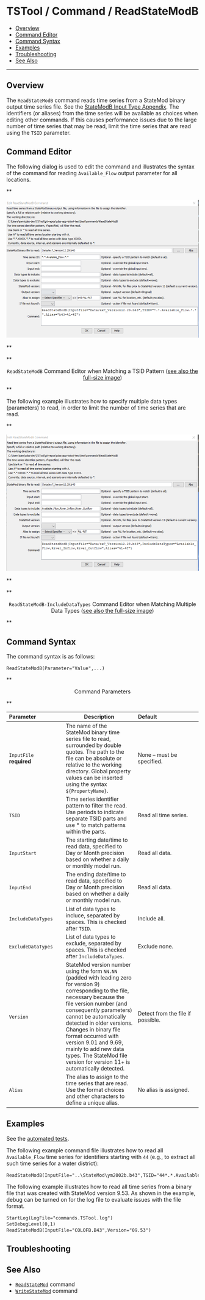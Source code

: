 # TSTool / Command / ReadStateModB #

* [Overview](#overview)
* [Command Editor](#command-editor)
* [Command Syntax](#command-syntax)
* [Examples](#examples)
* [Troubleshooting](#troubleshooting)
* [See Also](#see-also)

-------------------------

## Overview ##

The `ReadStateModB` command reads time series from a StateMod binary output time series file.
See the [StateModB Input Type Appendix](../../datastore-ref/StateModB/StateModB.md).
The identifiers (or aliases) from the time series will be available as choices when editing other commands.
If this causes performance issues due to the large number of time series that may be read,
limit the time series that are read using the `TSID` parameter.

## Command Editor ##

The following dialog is used to edit the command and illustrates the syntax of the command for
reading `Available_Flow` output parameter for all locations.

**<p style="text-align: center;">
![ReadStateModB](ReadStateModB.png)
</p>**

**<p style="text-align: center;">
`ReadStateModB` Command Editor when Matching a TSID Pattern (<a href="../ReadStateModB.png">see also the full-size image</a>)
</p>**

The following example illustrates how to specify multiple data types (parameters) to read,
in order to limit the number of time series that are read.

**<p style="text-align: center;">
![ReadStateModB-IncludeDataTypes](ReadStateModB-IncludeDataTypes.png)
</p>**

**<p style="text-align: center;">
`ReadStateModB-IncludeDataTypes` Command Editor when Matching Multiple Data Types (<a href="../ReadStateModB-IncludeDataTypes.png">see also the full-size image</a>)
</p>**

## Command Syntax ##

The command syntax is as follows:

```text
ReadStateModB(Parameter="Value",...)
```
**<p style="text-align: center;">
Command Parameters
</p>**

|**Parameter**&nbsp;&nbsp;&nbsp;&nbsp;&nbsp;&nbsp;&nbsp;&nbsp;&nbsp;&nbsp;&nbsp;&nbsp;&nbsp;&nbsp;&nbsp;&nbsp;&nbsp;|**Description**|**Default**&nbsp;&nbsp;&nbsp;&nbsp;&nbsp;&nbsp;&nbsp;&nbsp;&nbsp;&nbsp;&nbsp;&nbsp;&nbsp;&nbsp;&nbsp;&nbsp;&nbsp;&nbsp;&nbsp;&nbsp;&nbsp;&nbsp;&nbsp;&nbsp;&nbsp;&nbsp;&nbsp;|
|--------------|-----------------|-----------------|
|`InputFile`<br>**required**|The name of the StateMod binary time series file to read, surrounded by double quotes.  The path to the file can be absolute or relative to the working directory.  Global property values can be inserted using the syntax `${PropertyName}`.|None – must be specified.|
|`TSID`|Time series identifier pattern to filter the read.  Use periods to indicate separate TSID parts and use * to match patterns within the parts.|Read all time series.|
|`InputStart`|The starting date/time to read data, specified to Day or Month precision based on whether a daily or monthly model run.|Read all data.|
|`InputEnd`|The ending date/time to read data, specified to Day or Month precision based on whether a daily or monthly model run.|Read all data.|
|`IncludeDataTypes`| List of data types to incluce, separated by spaces.  This is checked after `TSID`. | Include all.|
|`ExcludeDataTypes`| List of data types to exclude, separated by spaces.  This is checked after `IncludeDataTypes`. | Exclude none. |
|`Version`|StateMod version number using the form `NN.NN` (padded with leading zero for version 9) corresponding to the file, necessary because the file version number (and consequently parameters) cannot be automatically detected in older versions.  Changes in binary file format occurred with version 9.01 and 9.69, mainly to add new data types.  The StateMod file version for version 11+ is automatically detected.|Detect from the file if possible.|
|`Alias`|The alias to assign to the time series that are read.  Use the format choices and other characters to define a unique alias.|No alias is assigned.|

## Examples ##

See the [automated tests](https://github.com/OpenCDSS/cdss-app-tstool-test/tree/master/test/commands/ReadStateModB).

The following example command file illustrates how to read all `Available_Flow`
time series for identifiers starting with `44` (e.g., to extract all such time series for a water district):

```text
ReadStateModB(InputFile="..\StateMod\ym2002b.b43",TSID="44*.*.Available_Flow.*")
```

The following example illustrates how to read all time series from a binary file
that was created with StateMod version 9.53.
As shown in the example, debug can be turned on for the log file to evaluate issues with the file format.  

```text
StartLog(LogFile="commands.TSTool.log")
SetDebugLevel(0,1)
ReadStateModB(InputFile="COLOFB.B43",Version="09.53")
```

## Troubleshooting ##

## See Also ##

* [`ReadStateMod`](../ReadStateMod/ReadStateMod.md) command
* [`WriteStateMod`](../WriteStateMod/WriteStateMod.md) command
